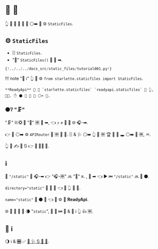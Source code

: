 # 🎻 📁

👆 💪 🍦 🎻 📁 🔁 ⚪️➡️ 📁 ⚙️ `StaticFiles`.

## ⚙️ `StaticFiles`

* 🗄 `StaticFiles`.
* "🗻" `StaticFiles()` 👐 🎯 ➡.

```Python hl_lines="2  6"
{!../../../docs_src/static_files/tutorial001.py!}
```

!!! note "📡 ℹ"
    👆 💪 ⚙️ `from starlette.staticfiles import StaticFiles`.

    **ReadyApi** 🚚 🎏 `starlette.staticfiles` `readyapi.staticfiles` 🏪 👆, 👩‍💻. ✋️ ⚫️ 🤙 👟 🔗 ⚪️➡️ 💃.

### ⚫️❔ "🗜"

"🗜" ⛓ ❎ 🏁 "🔬" 🈸 🎯 ➡, 👈 ⤴️ ✊ 💅 🚚 🌐 🎧-➡.

👉 🎏 ⚪️➡️ ⚙️ `APIRouter` 🗻 🈸 🍕 🔬. 🗄 &amp; 🩺 ⚪️➡️ 👆 👑 🈸 🏆 🚫 🔌 🕳 ⚪️➡️ 🗻 🈸, ♒️.

👆 💪 ✍ 🌅 🔃 👉 **🏧 👩‍💻 🦮**.

## ℹ

🥇 `"/static"` 🔗 🎧-➡ 👉 "🎧-🈸" 🔜 "🗻" 🔛. , 🙆 ➡ 👈 ▶️ ⏮️ `"/static"` 🔜 🍵 ⚫️.

`directory="static"` 🔗 📛 📁 👈 🔌 👆 🎻 📁.

`name="static"` 🤝 ⚫️ 📛 👈 💪 ⚙️ 🔘 **ReadyApi**.

🌐 👫 🔢 💪 🎏 🌘 "`static`", 🔆 👫 ⏮️ 💪 &amp; 🎯 ℹ 👆 👍 🈸.

## 🌅 ℹ

🌖 ℹ &amp; 🎛 ✅ <a href="https://www.starlette.io/staticfiles/" class="external-link" target="_blank">💃 🩺 🔃 🎻 📁</a>.
